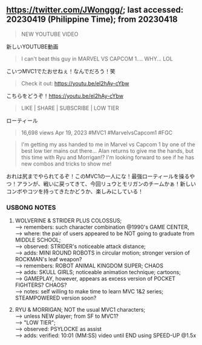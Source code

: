 ## https://twitter.com/JWonggg/; last accessed: 20230419 (Philippine Time); from 20230418

> NEW YOUTUBE VIDEO 

新しいYOUTUBE動画

> I can't beat this guy in MARVEL VS CAPCOM 1.... WHY... LOL 

こいつMVC1でたおせねぇ！なんでだろう！笑

> Check it out: https://youtu.be/el2hAy-cYbw 

こちらをどうぞ！https://youtu.be/el2hAy-cYbw 

> LIKE | SHARE | SUBSCRIBE | LOW TIER

ローティール


> 16,698 views  Apr 19, 2023  #MVC1 #MarvelvsCapcom1 #FGC

> I'm getting my ass handed to me in Marvel vs Capcom 1 by one of the best low tier mains out there... Alan returns to give me the hands, but this time with Ryu and Morrigan!? I'm looking forward to see if he has new combos and tricks to show me!

おれは尻までやられてるぞ！このMVC1の一人にな！最強ローティールを操るやつ！アランが、戦いに戻ってきて、今回リュウとモリガンのチームかぁ！新しいコンボやコツを持ってきたかどうか、楽しみにしている！

### USBONG NOTES

1) WOLVERINE & STRIDER PLUS COLOSSUS; <br/>
--> remembers: such character combination @1990's GAME CENTER,<br/>
--> where: the pair of users appeared to be NOT going to graduate from MIDDLE SCHOOL;<br/>
--> observed: STRIDER's noticeable attack distance;<br/>
--> adds: MINI ROUND ROBOTS in circular motion; stronger version of ROCKMAN's leaf weapon?<br/>
--> remembers: ROBOT ANIMAL KINGDOM SUPER; CHAOS<br/>
--> adds: SKULL GIRLS; noticeable animation technique; cartoons;<br/> 
--> GAMEPLAY, however, appears as excess version of POCKET FIGHTERS? CHAOS?<br/>
--> notes: self willing to make time to learn MVC 1&2 series; STEAMPOWERED version soon?

2) RYU & MORRIGAN; NOT the usual MVC1 characters;<br/> 
--> unless NEW player; from SF to MVC1? <br/>
--> "LOW TIER";<br/>
--> observed: PSYLOCKE as assist<br/>
--> adds: verified: 10:01 (MM:SS) video until END using SPEED-UP @1.5x
